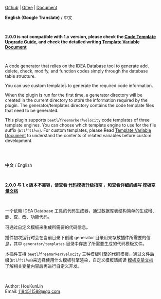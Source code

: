 [Github](https://github.com/houkunlin/Database-Generator) | [Gitee](https://gitee.com/houkunlin/Database-Generator) | <a href="https://github.com/houkunlin/Database-Generator/blob/master/doc/template-document.md">Document</a> 

**English (Google Translate)** / 中文

<br>

**2.0.0 is not compatible with 1.x version, please check the <a href="https://github.com/houkunlin/Database-Generator/blob/master/doc/upgrade-2.0.0.md">Code Template Upgrade Guide</a>, and check the detailed writing <a href="https://github.com/houkunlin/Database-Generator/blob/master/doc/template-document.md">Template Variable Document</a>**

<br>

A code generator that relies on the IDEA Database tool to generate add, delete, check, modify, and function codes simply through the database table structure.

You can use custom templates to generate the required code information.

When the plugin is run for the first time, a generator directory will be created in the current directory to store the information required by the plugin. The generator/templates directory contains the code template files that need to be generated.

This plugin supports `beetl`/`freemarker`/`velocity` code templates of three template engines. You can choose which template engine to use for the file suffix (`btl`/`ftl`/`vm`). For custom templates, please Read <a href="https://github.com/houkunlin/Database-Generator/blob/master/doc/template-document.md">Template Variable Document</a> to understand the contents of related variables before custom development.

<br><br>

**中文** / English

<br>

**2.0.0 与 1.x 版本不兼容，请查看 <a href="https://github.com/houkunlin/Database-Generator/blob/master/doc/upgrade-2.0.0.md">代码模板升级指南</a> ，和查看详细的编写 <a href="https://github.com/houkunlin/Database-Generator/blob/master/doc/template-document.md">模板变量文档</a>**

<br>

一个依赖 IDEA Database 工具的代码生成器，通过数据库表结构简单的生成增、删、查、改、功能代码。

可通过自定义模板来生成所需要的代码信息。

插件初次运行时会在当前目录下创建 generator 目录用来存放插件所需要的信息，其中 `generator/templates` 目录中存放了所需要生成的代码模板文件。

本插件支持 `beetl`/`freemarker`/`velocity` 三种模板引擎的代码模板，通过文件后缀(`btl`/`ftl`/`vm`)来选择使用什么模板引擎渲染，自定义模板请阅读 <a href="https://github.com/houkunlin/Database-Generator/blob/master/doc/template-document.md">模板变量文档</a> 了解相关变量内容后再进行自定义开发。

<br><br>
Author: HouKunLin<br>
Email: 1184511588@qq.com

